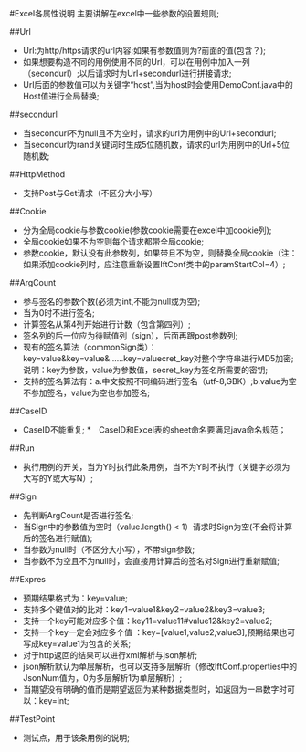 #Excel各属性说明
主要讲解在excel中一些参数的设置规则;

##Url
* Url:为http/https请求的url内容;如果有参数值则为?前面的值(包含？);
* 如果想要构造不同的用例使用不同的Url，可以在用例中加入一列（secondurl）;以后请求时为Url+secondurl进行拼接请求;
* Url后面的参数值可以为关键字“host”,当为host时会使用DemoConf.java中的Host值进行全局替换;

##secondurl
* 当secondurl不为null且不为空时，请求的url为用例中的Url+secondurl;
* 当secondurl为rand关键词时生成5位随机数，请求的url为用例中的Url+5位随机数;

##HttpMethod
* 支持Post与Get请求（不区分大小写）

##Cookie
* 分为全局cookie与参数cookie(参数cookie需要在excel中加cookie列);
* 全局cookie如果不为空则每个请求都带全局cookie;
* 参数cookie，默认没有此参数列，如果带且不为空，则替换全局cookie（注：如果添加cookie列时，应注意重新设置IftConf类中的paramStartCol=4）; 

##ArgCount
* 参与签名的参数个数(必须为int,不能为null或为空);
* 当为0时不进行签名;
* 计算签名从第4列开始进行计数（包含第四列）; 
* 签名列的后一位应为待赋值列（sign），后面再跟post参数列;
* 现有的签名算法（commonSign类）：key=value&key=value&......key=valuecret_key对整个字符串进行MD5加密;说明：key为参数，value为参数值，secret_key为签名所需要的密钥;
* 支持的签名算法有：a.中文按照不同编码进行签名（utf-8,GBK）;b.value为空不参加签名，value为空也参加签名;

##CaseID
* CaseID不能重复;
*　CaseID和Excel表的sheet命名要满足java命名规范；

##Run
* 执行用例的开关，当为Y时执行此条用例，当不为Y时不执行（关键字必须为大写的Y或大写N）;

##Sign
* 先判断ArgCount是否进行签名;
* 当Sign中的参数值为空时（value.length() < 1）请求时Sign为空(不会将计算后的签名进行赋值);
* 当参数为null时（不区分大小写），不带sign参数;
* 当参数不为空且不为null时，会直接用计算后的签名对Sign进行重新赋值;

##Expres
* 预期结果格式为：key=value;
* 支持多个键值对的比对：key1=value1&key2=value2&key3=value3;
* 支持一个key可能对应多个值：key11=value11#value12&key2=value2;
* 支持一个key一定会对应多个值 ：key=[value1,value2,value3],预期结果也可写成key=value1为包含的关系;
* 对于http返回的结果可以进行xml解析与json解析;
* json解析默认为单层解析，也可以支持多层解析（修改IftConf.properties中的JsonNum值为，0为多层解析1为单层解析）;
* 当期望没有明确的值而是期望返回为某种数据类型时，如返回为一串数字时可以：key=int;

##TestPoint
* 测试点，用于该条用例的说明;
